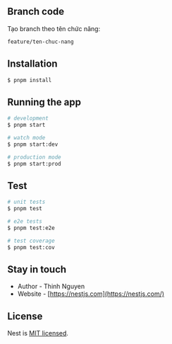 
## Branch code

Tạo branch theo tên chức năng:

```bash
feature/ten-chuc-nang
```
## Installation

```bash
$ pnpm install
```

## Running the app

```bash
# development
$ pnpm start

# watch mode
$ pnpm start:dev

# production mode
$ pnpm start:prod
```

## Test

```bash
# unit tests
$ pnpm test

# e2e tests
$ pnpm test:e2e

# test coverage
$ pnpm test:cov
```

## Stay in touch

- Author - Thinh Nguyen
- Website - [https://nestjs.com](https://nestjs.com/)

## License

Nest is [MIT licensed](LICENSE).
